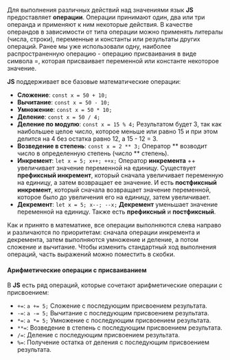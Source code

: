 Для выполнения различных действий над значениями язык **JS** предоставляет **операции**. Операции принимают один, два или три операнда и применяют к ним некоторые действия. В качестве операндов в зависимости от типа операции можно применять литералы (числа, строки), переменные и константы или результаты других операций. Ранее мы уже использовали одну, наиболее распространенную операцию - операцию присваивания в виде символа =, которая присваивает переменной или константе некоторое значение.

**JS** поддерживает все базовые математические операции:
- **Сложение**: ```const x = 50 + 10;```
- **Вычитание**: ```const x = 50 - 10;```
- **Умножение**: ```const x = 50 * 10;```
- **Деление**: ```const x = 50 / 4;```
- **Деление по модулю**: ```const x = 15 % 4;``` Результатом будет 3, так как наибольшее целое число, которое меньше или равно 15 и при этом делится на 4 без остатка равно 12, а 15 - 12 = 3.
- **Возведение в степень**: ```const x = 2 ** 3;``` Оператор ** возводит число в определенную степень (число ** степень).
- **Инкремент**: ```let x = 5; x++; ++x;``` Оператор **инкремента** ++ увеличивает значение переменной на единицу. Существует **префиксный инкремент**, который сначала увеличивает переменную на единицу, а затем возвращает ее значение. И есть **постфиксный инкремент**, который сначала возвращает значение переменной, которое было до увеличения его на единицу, затем увеличивает.
- **Декремент**: ```let x = 5; x--; --x;``` **Декремент** уменьшает значение переменной на единицу. Также есть **префиксный** и **постфиксный**.

Как и принято в математике, все операции выполняются слева направо и различаются по приоритетам: сначала операции инкремента и декремента, затем выполняются умножение и деление, а потом сложение и вычитание. Чтобы изменить стандартный ход выполнения операций, часть выражений можно поместить в скобки.
#### Арифметические операции с присваиванием
В **JS** есть ряд операций, которые сочетают арифметические операции с присвоением:
- ```+=```: ```a += 5;``` Сложение с последующим присвоением результата.
- ```-=```: ```a -= 5;``` Вычитание с последующим присвоением результата.
- ```*=```: ```a *= 5;``` Умножение с последующим присвоением результата.
- ```**=```: Возведение в степень с последующим присвоением результата.
- ```/=```: Деление с последующим присвоением результата.
- ```%=```: Получение остатка от деления с последующим присвоением результата.